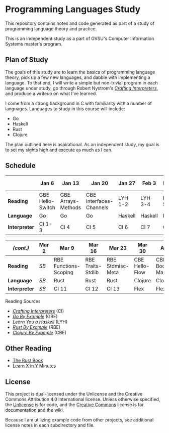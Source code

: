 # Programming Languages Study

This repository contains notes and code generated as part of a study of programming language theory
and practice.

This is an independent study as a part of GVSU's Computer Information Systems master's program.

## Plan of Study

The goals of this study are to learn the basics of programming language theory, pick up a few new
languages, and dabble with implementing a language. To that end, I will write a simple but
non-trivial program in each language under study, go through Robert Nystrom's [_Crafting
Interpreters_](http://craftinginterpreters.com/contents.html), and produce a writeup on what I've
learned.

I come from a strong background in C with familiarity with a number of languages. Languages to study
in this course will include:

* Go
* Haskell
* Rust
* Clojure

The plan outlined here is aspirational. As an independent study, my goal is to set my sights high
and execute as much as I can.

## Schedule

|                 | Jan 6            | Jan 13             | Jan 20                  | Jan 27  | Feb 3   | Feb 10  | Feb 17   | Feb 24         |
| --------------- | ---------------- | ------------------ | ----------------------- | ------- | ------- | ------- | -------- | -------------- |
| **Reading**     | GBE Hello-Switch | GBE Arrays-Methods | GBE Interfaces-Channels | LYH 1-2 | LYH 3-4 | LYH 5-6 | LYH 9-11 | RBE Hello-Flow |
| **Language**    | Go               | Go                 | Go                      | Haskell | Haskell | Haskell | Haskell  | Rust           |
| **Interpreter** | CI 1-3           | CI 4               | CI 5                    | CI 6    | CI 7    | CI 8    | CI 9     | CI 10          |

| _(cont.)_       | Mar 2 | Mar 9                 | Mar 16            | Mar 23           | Mar 30         | Apr 6            | Apr 13               |
| --------------- | ----- | --------------------- | ----------------- | ---------------- | -------------- | ---------------- | -------------------- |
| **Reading**     | _SB_  | RBE Functions-Scoping | RBE Traits-Stdlib | RBE Stdmisc-Meta | CBE Hello-Flow | CBE Boolean-Maps | CBE Sequences-Macros |
| **Language**    | _SB_  | Rust                  | Rust              | Rust             | Clojure        | Clojure          | Clojure              |
| **Interpreter** | _SB_  | CI 11                 | CI 12             | CI 13            | Flex           | Flex             | Flex                 |

Reading Sources

* [_Crafting Interpreters_](http://craftinginterpreters.com/contents.html) (CI)
* [_Go By Example_](https://gobyexample.com/) (GBE)
* [_Learn You a Haskell_](http://learnyouahaskell.com/chapters) (LYH)
* [_Rust By Example_](https://doc.rust-lang.org/stable/rust-by-example/) (RBE)
* [_Clojure By Example_](https://kimh.github.io/clojure-by-example/#about) (CBE)

## Other Reading

* [The Rust Book](https://doc.rust-lang.org/book/)
* [Learn X in Y Minutes](https://learnxinyminutes.com/)

## License

This project is dual-licensed under the Unlicense and the Creative Commons Attribution 4.0
International license. Unless otherwise specified, the [Unlicense](LICENSE_CODE) is for code, and
the [Creative Commons](LICENSE_DOCS) license is for documentation and the wiki.

Because I am utilizing example code from other projects, see additional license notes in each
subdirectory and file.
